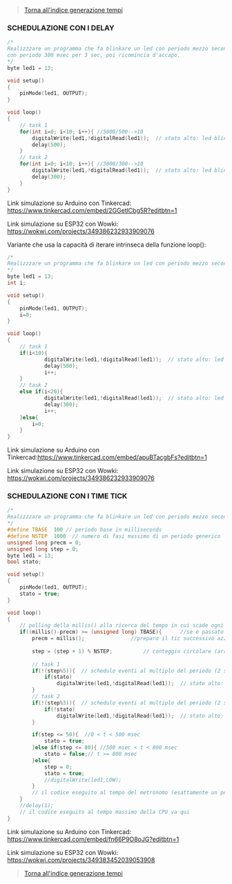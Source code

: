 >[Torna all'indice generazione tempi](indexgenerazionetempi.md)  

### **SCHEDULAZIONE CON I DELAY**

```C++
/*
Realizzzare un programma che fa blinkare un led con periodo mezzo secondo per 5 sec e poi lo fa lo blinkare 
con periodo 300 msec per 3 sec, poi ricomincia d'accapo.
*/
byte led1 = 13;

void setup()
{
	pinMode(led1, OUTPUT);
}

void loop()
{
	// task 1
	for(int i=0; i<10; i++){ //5000/500-->10
		digitalWrite(led1,!digitalRead(led1)); 	// stato alto: led blink
		delay(500);
	}
	// task 2
	for(int i=0; i<10; i++){ //3000/300-->10
		digitalWrite(led1,!digitalRead(led1)); 	// stato alto: led blink
		delay(300);
	}
}

```
Link simulazione su Arduino con Tinkercad: https://www.tinkercad.com/embed/2GGetlCbg5R?editbtn=1

Link simulazione su ESP32 con Wowki: https://wokwi.com/projects/349386232933909076

Variante che usa la capacità di iterare intrinseca della funzione loop():

```C++
/*
Realizzzare un programma che fa blinkare un led con periodo mezzo secondo per 5 sec e poi lo fa lo blinkare con periodo 300 msec per 3 sec, poi ricomincia d'accapo.
*/
byte led1 = 13;
int i;

void setup()
{
	pinMode(led1, OUTPUT);
	i=0;
}

void loop()
{
	// task 1
	if(i<10){
			digitalWrite(led1,!digitalRead(led1)); 	// stato alto: led blink
			delay(500);
			i++;
	}
	// task 2
	else if(i<20){
			digitalWrite(led1,!digitalRead(led1)); 	// stato alto: led blink
			delay(300);
			i++;
	}else{
		i=0;
	}
}
```

Link simulazione su Arduino con Tinkercad:https://www.tinkercad.com/embed/apuBTacgbFs?editbtn=1

Link simulazione su ESP32 con Wowki: https://wokwi.com/projects/349386232933909076

### **SCHEDULAZIONE CON I TIME TICK**

```C++
/*
Realizzzare un programma che fa blinkare un led con periodo mezzo secondo per 5 sec e poi lo fa lo blinkare con periodo 300 msec per 3 sec, poi ricomincia d'accapo.
*/
#define TBASE  100 // periodo base in milliseconds
#define NSTEP  1000  // numero di fasi massimo di un periodo generico
unsigned long precm = 0;
unsigned long step = 0;
byte led1 = 13;
bool stato;

void setup()
{
	pinMode(led1, OUTPUT);
	stato = true;
}

void loop()
{
	// polling della millis() alla ricerca del tempo in cui scade ogni periodo
	if((millis()-precm) >= (unsigned long) TBASE){ 		//se è passato un periodo tbase dal precedente periodo
		precm = millis();  				//preparo il tic successivo azzerando il conteggio del tempo ad adesso
		
		step = (step + 1) % NSTEP; 			// conteggio circolare (arriva al massimo a nstep-1)
	
		// task 1
		if(!(step%5)){  // schedulo eventi al multiplo del periodo (2 sec = 2 periodi)
			if(stato)
				digitalWrite(led1,!digitalRead(led1)); 	// stato alto: led blink
		}
		// task 2
		if(!(step%3)){  // schedulo eventi al multiplo del periodo (2 sec = 2 periodi)
			if(!stato)
				digitalWrite(led1,!digitalRead(led1)); 	// stato alto: led blink
		}

		if(step <= 50){  //0 < t < 500 msec
			stato = true;
		}else if(step <= 80){ //500 msec < t < 800 msec
			stato = false;// t >= 800 msec
		}else{
			step = 0;
			stato = true;
			//digitalWrite(led1,LOW);
		}
		// il codice eseguito al tempo del metronomo (esattamente un periodo) va quì
	}
	//delay(1);
	// il codice eseguito al tempo massimo della CPU va qui
}

```

Link simulazione su Arduino con Tinkercad: https://www.tinkercad.com/embed/fn66P9O8oJG?editbtn=1

Link simulazione su ESP32 con Wowki: https://wokwi.com/projects/349383452039053908


>[Torna all'indice generazione tempi](indexgenerazionetempi.md)  
